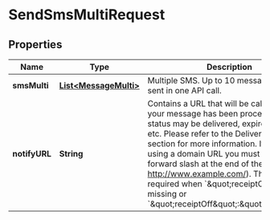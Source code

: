 

# SendSmsMultiRequest

## Properties

Name | Type | Description | Notes
------------ | ------------- | ------------- | -------------
**smsMulti** | [**List&lt;MessageMulti&gt;**](MessageMulti.md) | Multiple SMS. Up to 10 messages can be sent in one API call. |  [optional]
**notifyURL** | **String** | Contains a URL that will be called once your message has been processed. The status may be delivered, expired, deleted, etc. Please refer to the Delivery Status section for more information.  If you are using a domain URL you must include the forward slash at the end of the URL (e.g. http://www.example.com/).  This is required when &#x60;\&quot;receiptOff\&quot;&#x60; is missing or &#x60;\&quot;receiptOff\&quot;:\&quot;false\&quot;&#x60;.  |  [optional]



